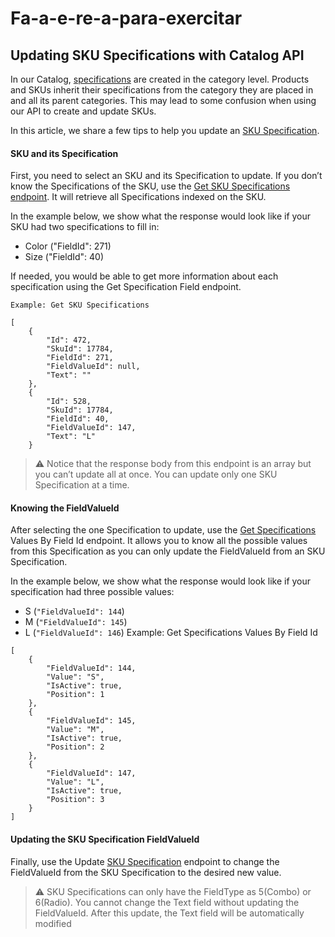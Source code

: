 # Fa-a-e-re-a-para-exercitar

## Updating SKU Specifications with Catalog API 

In our Catalog, [specifications](https://help.vtex.com/tracks/catalog-101--5AF0XfnjfWeopIFBgs3LIQ/2NQoBv8m4Yz3oQaLgDRagP?_ga=2.198453679.1025854910.1648393546-1926092690.1643042302) are created in the category level. Products and SKUs inherit their specifications from the category they are placed in and all its parent categories. This may lead to some confusion when using our API to create and update SKUs.

In this article, we share a few tips to help you update an [SKU Specification](https://help.vtex.com/tracks/catalog-101--5AF0XfnjfWeopIFBgs3LIQ/2NQoBv8m4Yz3oQaLgDRagP?_ga=2.197208495.1025854910.1648393546-1926092690.1643042302#sku-specifications).

#### SKU and its Specification
First, you need to select an SKU and its Specification to update. If you don’t know the Specifications of the SKU, use the [Get SKU Specifications endpoint](https://developers.vtex.com/vtex-rest-api/reference/catalog-api-get-sku-specification). It will retrieve all Specifications indexed on the SKU.

In the example below, we show what the response would look like if your SKU had two specifications to fill in:

- Color ("FieldId": 271)
- Size ("FieldId": 40)

If needed, you would be able to get more information about each specification using the Get Specification Field endpoint.


```
Example: Get SKU Specifications

[
    {
        "Id": 472,
        "SkuId": 17784,
        "FieldId": 271,
        "FieldValueId": null,
        "Text": ""
    },
    {
        "Id": 528,
        "SkuId": 17784,
        "FieldId": 40,
        "FieldValueId": 147,
        "Text": "L"
    }
```

>:warning:
Notice that the response body from this endpoint is an array but you can’t update all at once. You can update only one SKU Specification at a time.

#### Knowing the FieldValueId
After selecting the one Specification to update, use the [Get Specifications](https://developers.vtex.com/vtex-rest-api/reference/catalog-api-get-specification-field-value-fieldid) Values By Field Id endpoint. It allows you to know all the possible values from this Specification as you can only update the FieldValueId from an SKU Specification.

In the example below, we show what the response would look like if your specification had three possible values:

- S (```"FieldValueId": 144```)
- M (```"FieldValueId": 145```)
- L (```"FieldValueId": 146```)
Example: Get Specifications Values By Field Id
```
[
    {
        "FieldValueId": 144,
        "Value": "S",
        "IsActive": true,
        "Position": 1
    },
    {
        "FieldValueId": 145,
        "Value": "M",
        "IsActive": true,
        "Position": 2
    },
    {
        "FieldValueId": 147,
        "Value": "L",
        "IsActive": true,
        "Position": 3
    }
]
```
#### Updating the SKU Specification FieldValueId
Finally, use the Update [SKU Specification](https://developers.vtex.com/vtex-rest-api/reference/put_api-catalog-pvt-stockkeepingunit-skuid-specification) endpoint to change the FieldValueId from the SKU Specification to the desired new value.




>:warning:
SKU Specifications can only have the FieldType as 5(Combo) or 6(Radio). You cannot change
the Text field without updating the FieldValueId. After this update, the Text field will be automatically modified
